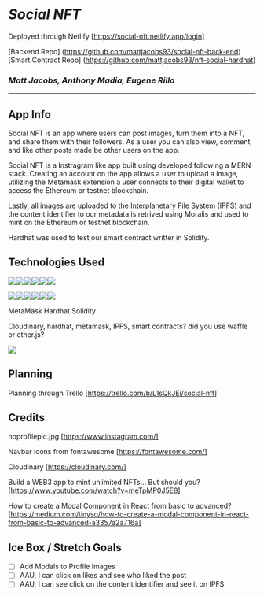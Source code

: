# ***Social NFT*** 

Deployed through Netlify 
[https://social-nft.netlify.app/login]

[Backend Repo] (https://github.com/mattjacobs93/social-nft-back-end) 
[Smart Contract Repo] (https://github.com/mattjacobs93/nft-social-hardhat)
<!-- we can add images of some pages here -->

### *Matt Jacobs, Anthony Madia, Eugene Rillo* <br>
<hr/>

## App Info
Social NFT is an app where users can post images, turn them into a NFT, and share them with their followers. As a user you can also view, comment, and like other posts made be other users on the app.  

Social NFT is a Instragram like app built using developed following a MERN stack. 
Creating an account on the app allows a user to upload a image, utilizing the Metamask extension a user connects to their digital wallet to access the Ethereum or testnet blockchain.

Lastly, all images are uploaded to the Interplanetary File System (IPFS) and the content identifier to our metadata is retrived using Moralis and used to mint on the Ethereum or testnet blockchain.

Hardhat was used to test our smart contract writter in Solidity.

## Technologies Used

<img src="https://img.shields.io/badge/JavaScript-323330?style=for-the-badge&logo=javascript&logoColor=F7DF1E"/><img src="https://img.shields.io/badge/CSS3-1572B6?style=for-the-badge&logo=css3&logoColor=white"/><img src="https://img.shields.io/badge/HTML5-E34F26?style=for-the-badge&logo=html5&logoColor=white"/><img src="https://img.shields.io/badge/GIT-E44C30?style=for-the-badge&logo=git&logoColor=white"/><img src='https://img.shields.io/badge/JWT-000000?style=for-the-badge&logo=JSON%20web%20tokens&logoColor=white'/><img src ='https://img.shields.io/badge/json-5E5C5C?style=for-the-badge&logo=json&logoColor=white'/>

<img src="https://img.shields.io/badge/MongoDB-4EA94B?style=for-the-badge&logo=mongodb&logoColor=white"/><img src="https://img.shields.io/badge/-Mongoose-inactive?logo=MongoDB&logoColor=white&style=flat-square"/><img src="https://img.shields.io/badge/Express.js-404D59?style=flat-square)"/><img src='https://img.shields.io/badge/React-20232A?style=for-the-badge&logo=react&logoColor=61DAFB'/><img src="https://img.shields.io/badge/Node.js-339933?style=for-the-badge&logo=nodedotjs&logoColor=white"/><img src="https://img.shields.io/badge/Heroku-430098?style=for-the-badge&logo=heroku&logoColor=white"/>

MetaMask
Hardhat
Solidity

Cloudinary, hardhat, metamask, IPFS, smart contracts? 
did you use waffle or ether.js?

<img src='https://img.shields.io/badge/Ethereum-3C3C3D?style=for-the-badge&logo=Ethereum&logoColor=white'>


## Planning 
Planning through Trello
[https://trello.com/b/L1sQkJEi/social-nft]

## Credits

noprofilepic.jpg 
[https://www.instagram.com/]<br>

Navbar Icons from fontawesome
[https://fontawesome.com/]

Cloudinary
[https://cloudinary.com/]

Build a WEB3 app to mint unlimited NFTs… But should you?
[https://www.youtube.com/watch?v=meTpMP0J5E8]<br>

How to create a Modal Component in React from basic to advanced?
[https://medium.com/tinyso/how-to-create-a-modal-component-in-react-from-basic-to-advanced-a3357a2a716a]

## Ice Box / Stretch Goals

- [ ] Add Modals to Profile Images
- [ ] AAU, I can click on likes and see who liked the post
- [ ] AAU, I can see click on the content identifier and see it on IPFS
